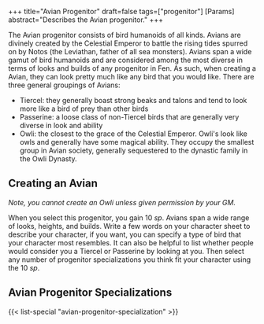 +++
title="Avian Progenitor"
draft=false
tags=["progenitor"]
[Params]
  abstract="Describes the Avian progenitor."
+++

The Avian progenitor consists of bird humanoids of all kinds. Avians are divinely created by the Celestial Emperor to battle the rising tides spurred on by Notos (the Leviathan, father of all sea monsters). Avians span a wide gamut of bird humanoids and are considered among the most diverse in terms of looks and builds of any progenitor in Fen. As such, when creating a Avian, they can look pretty much like any bird that you would like. There are three general groupings of Avians: 

* Tiercel: they generally boast strong beaks and talons and tend to look more like a bird of prey than other birds
* Passerine: a loose class of non-Tiercel birds that are generally very diverse in look and ability
* Owli: the closest to the grace of the Celestial Emperor. Owli's look like owls and generally have some magical ability. They occupy the smallest group in Avian society, generally sequestered to the dynastic family in the Owli Dynasty.

## Creating an Avian

*Note, you cannot create an Owli unless given permission by your GM.*

When you select this progenitor, you gain 10 *sp*. Avians span a wide range of looks, heights, and builds. Write a few words on your character sheet to describe your character, if you want, you can specify a type of bird that your character most resembles. It can also be helpful to list whether people would consider you a Tiercel or Passerine by looking at you. Then select any number of progenitor specializations you think fit your character using the 10 *sp*. 

## Avian Progenitor Specializations

{{< list-special "avian-progenitor-specialization" >}}
